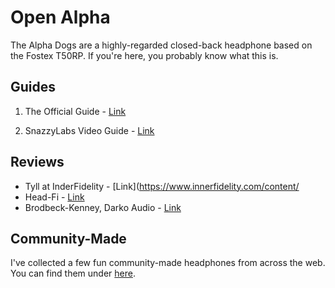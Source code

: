 # Open Alpha

The Alpha Dogs are a highly-regarded closed-back headphone based on the Fostex T50RP. If you're here, you probably know what this is.

## Guides

1. The Official Guide - [Link](dan-clark.md)

2. SnazzyLabs Video Guide - [Link](https://www.youtube.com/watch?v=AdrlU41cyo8)

## Reviews

- Tyll at InderFidelity - [Link](https://www.innerfidelity.com/content/
- Head-Fi - [Link](https://www.head-fi.org/showcase/mrspeakers-alpha-dog-t50rp-mod.16734/reviews)
- Brodbeck-Kenney, Darko Audio - [Link](https://darko.audio/2014/07/mrspeakers-alpha-dog-headphones-review/)

## Community-Made

I've collected a few fun community-made headphones from across the web. You can find them under [here](./community/community-made.md).
